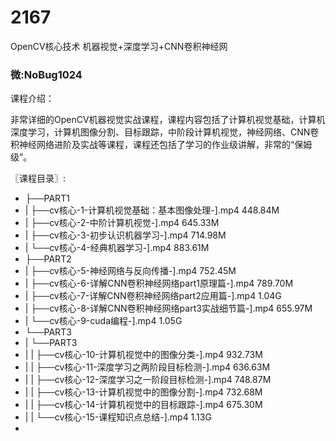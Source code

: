 # 2167
OpenCV核心技术 机器视觉+深度学习+CNN卷积神经网
### 微:NoBug1024 


课程介绍：

非常详细的OpenCV机器视觉实战课程，课程内容包括了计算机视觉基础，计算机深度学习，计算机图像分割、目标跟踪，中阶段计算机视觉，神经网络、CNN卷积神经网络进阶及实战等课程，课程还包括了学习的作业级讲解，非常的“保姆级”。

〖课程目录〗:

- ├──PART1  
- |   ├──cv核心-1-计算机视觉基础：基本图像处理-].mp4  448.84M
- |   ├──cv核心-2-中阶计算机视觉-].mp4  645.33M
- |   ├──cv核心-3-初步认识机器学习-].mp4  714.98M
- |   └──cv核心-4-经典机器学习-].mp4  883.61M
- ├──PART2  
- |   ├──cv核心-5-神经网络与反向传播-].mp4  752.45M
- |   ├──cv核心-6-详解CNN卷积神经网络part1原理篇-].mp4  789.70M
- |   ├──cv核心-7-详解CNN卷积神经网络part2应用篇-].mp4  1.04G
- |   ├──cv核心-8-详解CNN卷积神经网络part3实战细节篇-].mp4  655.97M
- |   └──cv核心-9-cuda编程-].mp4  1.05G
- └──PART3  
- |   └──PART3  
- |   |   ├──cv核心-10-计算机视觉中的图像分类-].mp4  932.73M
- |   |   ├──cv核心-11-深度学习之两阶段目标检测-].mp4  636.63M
- |   |   ├──cv核心-12-深度学习之一阶段目标检测-].mp4  748.87M
- |   |   ├──cv核心-13-计算机视觉中的图像分割-].mp4  732.68M
- |   |   ├──cv核心-14-计算机视觉中的目标跟踪-].mp4  675.30M
- |   |   └──cv核心-15-课程知识点总结-].mp4  1.13G
- 
